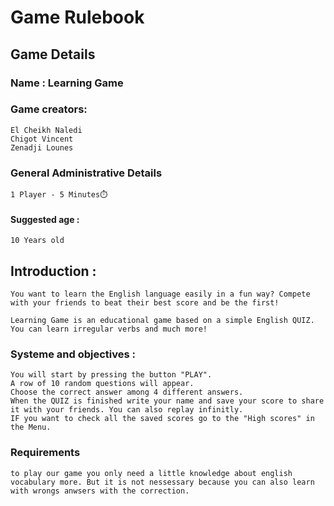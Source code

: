 # Game Rulebook

## Game Details

### Name : Learning Game

### Game creators:

    El Cheikh Naledi
    Chigot Vincent
    Zenadji Lounes

### General Administrative Details

    1 Player - 5 Minutes⏱️

#### Suggested age :

    10 Years old

## Introduction :

    You want to learn the English language easily in a fun way? Compete with your friends to beat their best score and be the first!

    Learning Game is an educational game based on a simple English QUIZ. You can learn irregular verbs and much more!

### Systeme and objectives :

    You will start by pressing the button "PLAY".
    A row of 10 random questions will appear.
    Choose the correct answer among 4 different answers.
    When the QUIZ is finished write your name and save your score to share it with your friends. You can also replay infinitly.
    IF you want to check all the saved scores go to the "High scores" in the Menu.

### Requirements

    to play our game you only need a little knowledge about english vocabulary more. But it is not nessessary because you can also learn with wrongs anwsers with the correction.

